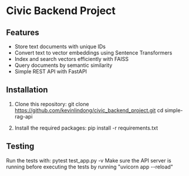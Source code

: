 # Civic Backend Project

## Features

- Store text documents with unique IDs
- Convert text to vector embeddings using Sentence Transformers
- Index and search vectors efficiently with FAISS
- Query documents by semantic similarity
- Simple REST API with FastAPI

## Installation

1. Clone this repository:
git clone https://github.com/kevinlindong/civic_backend_project.git
cd simple-rag-api

2. Install the required packages:
pip install -r requirements.txt

## Testing

Run the tests with:
pytest test_app.py -v
Make sure the API server is running before executing the tests by running "uvicorn app --reload"